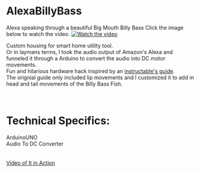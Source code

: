 # AlexaBillyBass
Alexa speaking through a beautiful Big Mouth Billy Bass
Click the image below to watch the video.
[![Watch the video](https://github.com/NickEngmann/AlexaBillyBass/blob/master/images/20161218_131436.jpg)](http://inswiki.com/media/1408197678827161192_255996982/)

Custom housing for smart home utility tool. <br>
Or in laymans terms, I took the audio output of Amazon's Alexa and funneled it through a Arduino to convert the audio into DC motor movements. <br>
Fun and hilarious hardware hack inspired by an <a href="http://www.instructables.com/id/Animate-a-Billy-Bass-Mouth-With-Any-Audio-Source/?ALLSTEPS" target="_blank">instructable's guide</a>.</br>
The orignial guide only included lip movements and I customized it to add in head and tail movements of the Billy Bass Fish.<br>
</br>
</br>
# Technical Specifics:
ArduinoUNO </br>
Audio To DC Converter</br>
</br></br>
<a href="http://inswiki.com/media/1408197678827161192_255996982" target="_blank"> Video of It in Action</a></br>
